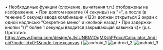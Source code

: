 • Необходимые функции (сложение, вычитания т.п.) отображены на изображение.
• При долгом нажатие (4 секунды) на "=", а после (в течение 5 секунд) ввода комбинации «123» должен открыться 2 экран с одной надписью “Секретное меню” и кнопкой назад!
• При задержки кнопки "()" более 1 секунды вводится закрывающая кавычка «)»
(p.s. Прототип: https://www.figma.com/design/gJIvIUNBfA1OqMXshPFocu/Calculator_Android?node-id=0-1&node-type=canvas )
![android_1](https://github.com/user-attachments/assets/c56cc706-c063-4a90-ae8b-c484bd225ce6)
![android_2](https://github.com/user-attachments/assets/adb4e2bc-a066-4209-9d65-8efc4e8afa6c)
![android_3](https://github.com/user-attachments/assets/5e6647d9-1f97-4341-a375-81608848cb9e)

